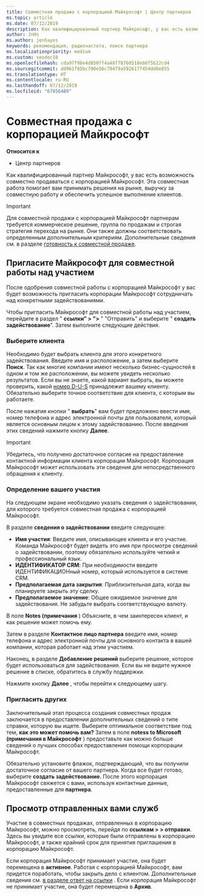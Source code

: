 ```yaml
---
title: Совместная продажа с корпорацией Майкрософт | Центр партнеров
ms.topic: article
ms.date: 07/12/2019
description: Как квалифицированный партнер Майкрософт, у вас есть возможность совместно продаваться с корпорацией Майкрософт. Эта совместная работа помогает вам принимать решения на рынке, выручку за совместную работу и обеспечить успешное выполнение клиентов.
author: JnHs
ms.author: jenhayes
keywords: рекомендация, радиочастота, поиск партнера
ms.localizationpriority: medium
ms.custom: seodec18
ms.openlocfilehash: cda97f98e4d050ff4a48f78760518eb6f5b22cd4
ms.sourcegitcommit: dd961f85bc790e56c70479a5926177454dd8e855
ms.translationtype: HT
ms.contentlocale: ru-RU
ms.lasthandoff: 07/12/2019
ms.locfileid: "67856489"
---
```

# <a name="co-sell-with-microsoft"></a>Совместная продажа с корпорацией Майкрософт

**Относится к**

-  Центр партнеров

Как квалифицированный партнер Майкрософт, у вас есть возможность совместно продаваться с корпорацией Майкрософт. Эта совместная работа помогает вам принимать решения на рынке, выручку за совместную работу и обеспечить успешное выполнение клиентов.

> [!IMPORTANT]
> Для совместной продажи с корпорацией Майкрософт партнерам требуется коммерческое решение, группа по продажам и строгая стратегия перехода на рынке. Они также должны соответствовать определенным дополнительным критериям. Дополнительные сведения см. в разделе [готовность к совместной продаже](https://partner.microsoft.com/reach-customers/selling-with-microsoft#become-ready).

## <a name="invite-microsoft-to-collaborate-on-an-engagement"></a>Пригласите Майкрософт для совместной работы над участием

После одобрения совместной работы с корпорацией Майкрософт у вас будет возможность пригласить корпорации Майкрософт сотрудничать над конкретными задействованиями.

Чтобы пригласить Майкрософт для совместной работы над участием, перейдите в раздел " **ссылки" > ">** " "Отправить" и выберите " **создать задействование**". Затем выполните следующие действия.

### <a name="select-your-customer"></a>Выберите клиента

Необходимо будет выбрать клиента для этого конкретного задействования. Введите имя и расположение, а затем выберите **Поиск**. Так как многие компании имеют несколько бизнес-сущностей в одном и том же расположении, вы можете увидеть несколько результатов. Если вы не знаете, какой вариант выбрать, вы можете проверить, какой [номер D-U-S](https://www.dnb.com/duns-number.html) принадлежит вашему клиенту. Обязательно выберите точное соответствие для клиента, с которым вы работаете. 

После нажатия кнопки " **выбрать**" вам будет предложено ввести имя, номер телефона и адрес электронной почты для пользователя, который является основным лицом к этому задействованию. После введения этих сведений нажмите кнопку **Далее**.

> [!IMPORTANT]
> Убедитесь, что получено достаточное согласие на предоставление контактной информации клиента корпорации Майкрософт. Корпорация Майкрософт может использовать эти сведения для непосредственного обращения к клиенту.

### <a name="define-your-engagement"></a>Определение вашего участия

На следующем экране необходимо указать сведения о задействовании, для которого требуется совместная продажа с корпорацией Майкрософт.

В разделе **сведения о задействовании** введите следующее:
- **Имя участия**: Введите имя, описывающее клиента и его участие. Команда Майкрософт будет видеть это имя при просмотре сведений о задействовании, поэтому обязательно используйте четкий и профессиональный язык.
- **ИДЕНТИФИКАТОР CRM**: При необходимости введите ИДЕНТИФИКАЦИОНный номер, который используется в системе CRM.
- **Предполагаемая дата закрытия**: Приблизительная дата, когда вы планируете закрыть эту сделку.
- **Предполагаемое значение**: Общее ожидаемое значение для задействования. Не забудьте выбрать соответствующую валюту.

В поле **Notes (примечания** ) Объясните, в чем заинтересен клиент, и как решение может помочь ему.

 Затем в разделе **Контактное лицо партнера** введите имя, номер телефона и адрес электронной почты для основного контакта в вашей компании, которая работает над этим участием.

Наконец, в разделе **Добавление решений** выберите решение, которое будет использоваться для задействования. Если вы не видите нужное решение в списке, обратитесь в службу поддержки.

Нажмите кнопку **Далее** , чтобы перейти к следующему шагу.

### <a name="invite-others"></a>Пригласить других

Заключительный этап процесса создания совместных продаж заключается в предоставлении дополнительных сведений о типе справки, которую вы ищете. Выберите оптимальное соответствие под тем, **как это может помочь вам?** Затем в поле **notess to Microsoft (примечания в Майкрософт** ) предоставьте как можно больше сведений о лучших способах предоставления помощи корпорации Майкрософт.

Обязательно установите флажок, подтверждающий, что вы получили достаточное согласие от вашего партнера. Когда все будет готово, выберите **создать задействование.** После этого корпорация Майкрософт свяжется с вами, используя контактные данные, предоставленные для **партнера**.

## <a name="viewing-your-sent-engagements"></a>Просмотр отправленных вами служб

Участие в совместных продажах, отправленных в корпорацию Майкрософт, можно просмотреть, перейдя по **ссылкам > > отправки**. Здесь вы увидите все ссылки, которые были отправлены в корпорацию Майкрософт, а также крайний срок для принятия приглашения в корпорацию Майкрософт.

Если корпорация Майкрософт принимает участие, она будет перемещена в **активное**. Работая с корпорацией Майкрософт, вам придется поработать, чтобы закрыть дело с клиентом. Дополнительные сведения см. [в разделе ответ на ссылки](responding-to-referrals.md) . Если корпорация Майкрософт не принимает участие, она будет перемещена в **Архив**.
